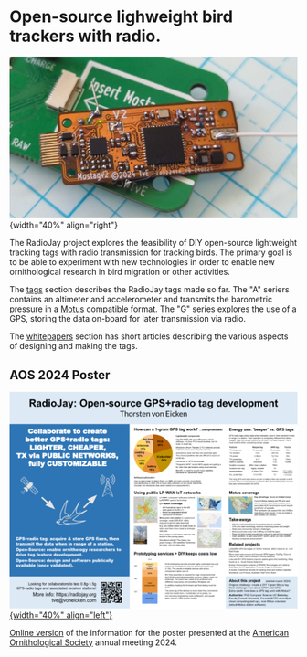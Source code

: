 # Open-source lighweight bird trackers with radio.

![glossy screen capture](index-pic.jpg){width="40%" align="right"}

The RadioJay project explores the feasibility of DIY open-source lightweight tracking
tags with radio transmission for tracking birds.
The primary goal is to be able to experiment with new technologies in order to enable new
ornithological research in bird migration or other activities.

The [tags](tags/index.md) section describes the RadioJay tags made so far. The "A" seriers contains
an altimeter and accelerometer and transmits the barometric pressure in a [Motus](https://motus.org)
compatible format. The "G" series explores the use of a GPS, storing the data on-board for
later transmission via radio.

The [whitepapers](whitepapers/index.md) section has short articles describing the various aspects of designing and
making the tags.

## AOS 2024 Poster

[![AOS 2024 Poster](aos-2024/poster.png){width="40%" align="left"}](aos-2024/index.md)

[Online version](aos-2024/index.md) of the information for the poster presented at the
[American Ornithological Society](https://americanornithology.org/) annual meeting 2024.
